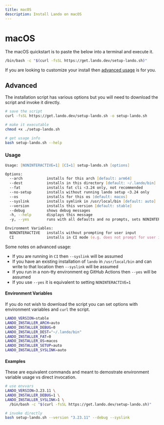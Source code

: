 ```yaml
---
title: macOS
description: Install Lando on macOS
---
```


# macOS

The macOS quickstart is to paste the below into a terminal and execute it.

```zsh
/bin/bash -c "$(curl -fsSL https://get.lando.dev/setup-lando.sh)"
```

If you are looking to customize your install then [advanced usage](#advanced) is for you.

## Advanced

The installation script has various options but you will need to download the script and invoke it directly.

```zsh
# save the script
curl -fsSL https://get.lando.dev/setup-lando.sh -o setup-lando.sh

# make it executable
chmod +x ./setup-lando.sh

# get usage info
bash setup-lando.sh --help
```

### Usage

```zsh
Usage: [NONINTERACTIVE=1] [CI=1] setup-lando.sh [options]

Options:
  --arch           installs for this arch [default: arm64]
  --dest           installs in this directory [default: ~/.lando/bin]
  --fat            installs fat cli <3.24 only, not recommended
  --no-setup       installs without running lando setup <3.24 only
  --os             installs for this os [default: macos]
  --syslink        installs symlink in /usr/local/bin [default: auto]
  --version        installs this version [default: stable]
  --debug          shows debug messages
  -h, --help       displays this message
  -y, --yes        runs with all defaults and no prompts, sets NONINTERACTIVE=1

Environment Variables:
  NONINTERACTIVE   installs without prompting for user input
  CI               installs in CI mode (e.g. does not prompt for user input)
```

Some notes on advanced usage:

* If you are running in `CI` then `--syslink` will be assumed
* If you have an existing installation of `lando` in `/usr/local/bin` and can write to that location then `--syslink` will be assumed
* If you run in a non-tty environment eg GitHub Actions then `--yes` will be assumed
* If you use `--yes` it is equivalent to setting `NONINTERACTIVE=1`

#### Environment Variables

If you do not wish to download the script you can set options with environment variables and `curl` the script.

```zsh
LANDO_VERSION=stable
LANDO_INSTALLER_ARCH=auto
LANDO_INSTALLER_DEBUG=0
LANDO_INSTALLER_DEST="~/.lando/bin"
LANDO_INSTALLER_FAT=0
LANDO_INSTALLER_OS=macos
LANDO_INSTALLER_SETUP=auto
LANDO_INSTALLER_SYSLINK=auto
```

#### Examples

These are equivalent commands and meant to demostrate environment variable usage vs direct invocation.

```zsh
# use envvars
LANDO_VERSION=3.23.11 \
LANDO_INSTALLER_DEBUG=1 \
LANDO_INSTALLER_SYSLINK=1 \
  /bin/bash -c "$(curl -fsSL https://get.lando.dev/setup-lando.sh)"

# invoke directly
bash setup-lando.sh --version "3.23.11" --debug --syslink
```
